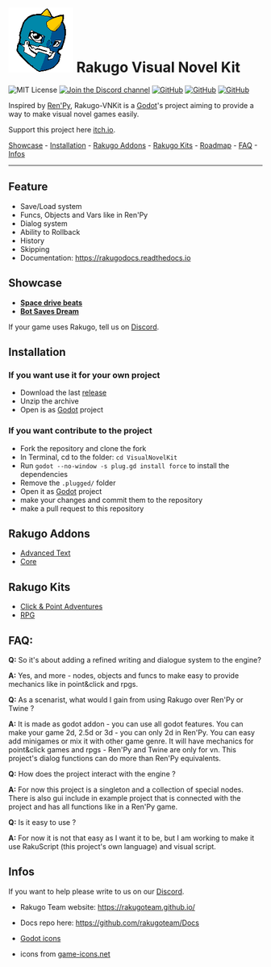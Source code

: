 # ![Logo](WindowIcon.png) Rakugo Visual Novel Kit
![MIT License](https://img.shields.io/static/v1.svg?label=📜%20License&message=MIT&color=informational)
[![Join the Discord channel](https://img.shields.io/static/v1.svg?label=Join%20our%20Discord%20channel&message=🎆&color=7289DA&logo=discord&logoColor=white&labelColor=2C2F33)](https://discord.gg/K9gvjdg)
[![GitHub](https://img.shields.io/github/stars/rakugoteam/VisualNovelKit)](https://github.com/rakugoteam/VisualNovelKit)
[![GitHub](https://img.shields.io/github/issues/rakugoteam/VisualNovelKit)](https://github.com/rakugoteam/VisualNovelKit)
[![GitHub](https://img.shields.io/github/issues-closed/rakugoteam/VisualNovelKit)](https://github.com/rakugoteam/VisualNovelKit)

Inspired by [Ren'Py](https://www.renpy.org), Rakugo-VNKit is a [Godot](https://godotengine.org)'s project aiming to provide a way to make visual novel games easily. 

Support this project here [itch.io](https://rakugoteam.github.io/donations/).

[Showcase](#Showcase) -
[Installation](#Installation) -
[Rakugo Addons](#Rakugo-Addons) -
[Rakugo Kits](#Rakugo-Kits) -
[Roadmap](#Roadmap) -
[FAQ](#faq) -
[Infos](#Infos)

---

## Feature
* Save/Load system
* Funcs, Objects and Vars like in Ren'Py
* Dialog system
* Ability to Rollback
* History
* Skipping
* Documentation: https://rakugodocs.readthedocs.io

## Showcase

- [**Space drive beats**](https://plopsis.itch.io/space-drive-beats)
- [**Bot Saves Dream**](https://plopsis.itch.io/curator-bot)

If your game uses Rakugo, tell us on [Discord](https://discord.gg/K9gvjdg).

## Installation

### If you want use it for your own project
- Download the last [release](https://github.com/rakugoteam/VisualNovelKit/releases/latest)
- Unzip the archive
- Open is as [Godot](https://godotengine.org) project 

### If you want contribute to the project
- Fork the repository and clone the fork
- In Terminal, cd to the folder: `cd VisualNovelKit`
- Run `godot --no-window -s plug.gd install force` to install the dependencies
- Remove the `.plugged/` folder
- Open it as [Godot](https://godotengine.org) project
- make your changes and commit them to the repository
- make a pull request to this repository

## Rakugo Addons
- [Advanced Text](https://github.com/rakugoteam/AdvancedText)
- [Core](https://github.com/rakugoteam/Rakugo)

## Rakugo Kits
- [Click & Point Adventures](https://github.com/rakugoteam/Adventure)
- [RPG](https://github.com/rakugoteam/rakugo-open-rpg)

## FAQ:

**Q:** So it's about adding a refined writing and dialogue system to the engine? </p>
**A:** Yes, and more - nodes, objects and funcs to make easy to provide mechanics like in point&click and rpgs.

**Q:** As a scenarist, what would I gain from using Rakugo over Ren'Py or Twine ? </p>
**A:** It is made as godot addon - you can use all godot features.
You can make your game 2d, 2.5d or 3d - you can only 2d in Ren'Py.
You can easy add minigames or mix it with other game genre.
It will have mechanics for point&click games and rpgs - Ren'Py and Twine are only for vn.
This project's dialog functions can do more than Ren'Py equivalents.

**Q:** How does the project interact with the engine ? </p>
**A:** For now this project is a singleton and a collection of special nodes. There is also gui include in example project that is connected with the project and has all functions like in a Ren'Py game.

**Q:** Is it easy to use ?</p>
**A:** For now it is not that easy as I want it to be, but I am working to make it use RakuScript (this project's own language) and visual script.


## Infos

If you want to help please write to us on our [Discord](https://discord.gg/K9gvjdg).

- Rakugo Team website: https://rakugoteam.github.io/

- Docs repo here: https://github.com/rakugoteam/Docs

- [Godot icons](https://github.com/godotengine/godot-design/tree/master/engine/icons/optimized)

- icons from [game-icons.net](https://game-icons.net)
